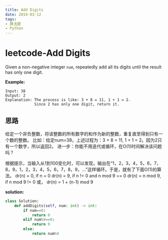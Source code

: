 ```yaml
---
title: Add Digits
date: 2019-03-12
tags: 
- 算法题
- Python
---
```


# leetcode-Add Digits

Given a non-negative integer `num`, repeatedly add all its digits until the result has only one digit.

**Example:**

```
Input: 38
Output: 2 
Explanation: The process is like: 3 + 8 = 11, 1 + 1 = 2. 
             Since 2 has only one digit, return it.
```

## 思路

给定一个非负整数，将该整数的所有数字的和作为新的整数，重复直至得到只有一个数的整数。 
比如：给定num=38，上述过程为：3 + 8 = 11, 1 + 1 = 2。因为2只有一个数字，所以返回2。 
进一步：你能不用迭代或循环，在O(1)时间解决该问题吗？

根据提示，当输入从1到100变化时，可以发现，输出在“1，2，3，4，5，6，7，8，9，1，2，3，4，5，6，7，8，9，…”这样循环。于是，就有了下面O(1)的算法。 
dr(n) = 0, if n = 0 
dr(n) = 9, if n != 0 and n mod 9 == 0 
dr(n) = n mod 9, if n mod 9 != 0 
或， 
dr(n) = 1 + (n-1) mod 9

**solution:**

```python
class Solution:
    def addDigits(self, num: int) -> int:
        if num==0:
            return 0
        elif num%9==0:
            return 9
        else:
            return num%9
        
```

